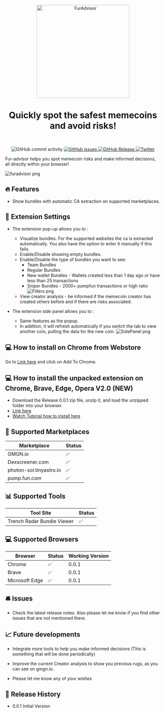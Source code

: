 <div align="center">
  <br>
  <img alt="FurAdvisor" src="https://raw.githubusercontent.com/MathFrank99/FurAdvisor-Releases/master/images/logo.png" width="300px">
  <h1> Quickly spot the safest memecoins and avoid risks!</h1>

</div>
<br>
<p align="center">
  <img src="https://img.shields.io/github/commit-activity/w/MathFrank99/FurAdvisor-Releases" alt="GitHub commit activity">
  <a href="https://github.com/MathFrank99/FurAdvisor-Releases/issues">
    <img src="https://img.shields.io/github/issues/MathFrank99/FurAdvisor-Releases" alt="GitHub issues">
  </a>
  <a href="https://github.com/MathFrank99/FurAdvisor-Releases/releases">
    <img src="https://img.shields.io/github/v/release/MathFrank99/FurAdvisor-Releases.svg?style=flat" alt="GitHub Release">
  </a>
  <a href="https://twitter.com/fur_nancial_dog">
    <img src="https://img.shields.io/twitter/follow/fur_nancial_dog?label=Follow&style=social" alt="Twitter">
  </a>
</p>

Fur-advisor helps you spot memecoin risks and make informed decisions, all directly within your browser!

![furadvisor png](images/furadvisor.png)

## 🔥 Features

- Show bundles with automatic CA extraction on supported marketplaces.

## 📖 Extension Settings

- The extension pop-up allows you to :
  - Visualize bundles. For the supported websites the ca is extracted automatically. You also have the option to enter it manually if this fails.
  - Enable/Disable showing empty bundles.
  - Enable/Disable the type of bundles you want to see:
    - Team Bundles
    - Regular Bundles
    - New wallet Bundles - Wallets created less than 1 day ago or have less than 25 transactions
    - Sniper Bundles - 2000+ pumpfun transactions or high ratio
    ![Filters png](images/Filters.png)
  - View creator analysis - be informed if the memecoin creator has created others before and if there are risks associated.

- The extension side panel allows you to :
  - Same features as the popup.
  - In addition, it will refresh automatically if you switch the tab to view another coin, pulling the data for the new coin.
    ![SidePanel png](images/SidePanel.png)

## 💻 How to install on Chrome from Webstore

Go to  <a href="https://chromewebstore.google.com/detail/furadvisor/nimeolmdnonmmlefnfcejhcbkbbcicoj
">Link here</a> and click on Add To Chrome.

## 💻 How to install the unpacked extension on Chrome, Brave, Edge, Opera V2.0 (NEW)

- Download the Release 0.0.1 zip file, unzip it, and load the unzipped folder into your browser.
- <a href="https://github.com/MathFrank99/FurAdvisor-Releases/releases/tag/Release0.0.1
">Link here</a>
- <a href="https://www.youtube.com/watch?v=oswjtLwCUqg
">Watch Tutorial how to install here</a>

## 🏦 Supported Marketplaces

| Marketplace               | Status |
| ------------------------- | ------ |
| GMGN.io                   | ✅     |
| Dexscreener.com           | ✅     |
| photon-sol.tinyastro.io   | ✅     |
| pump.fun.com              | ✅     |

## 📊 Supported Tools

| Tool Site                   | Status |
| --------------------------- | ------ |
| Trench Radar Bundle Viewer  | ✅     |

## 💻 Supported Browsers

| Browser         | Status | Working Version |
| --------------- | ------ | --------------  |
| Chrome          | ✅     | 0.0.1           |
| Brave           | ✅     | 0.0.1           |
| Microsoft Edge  | ✅     | 0.0.1           |

## 🛎️ Issues

- Check the latest release notes. Also please let me know if you find other issues that are not mentioned there. 

## 📈 Future developments

- Integrate more tools to help you make informed decisions (This is something that will be done periodically)

- Improve the current Creator analysis to show you previous rugs, as you can see on gmgn.io.

- Please let me know any of your wishes

## 🎯 Release History

- 0.0.1 Initial Version

